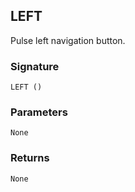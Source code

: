 ## LEFT

Pulse left navigation button.


### Signature

`LEFT ()`


### Parameters

`None`


### Returns

`None`